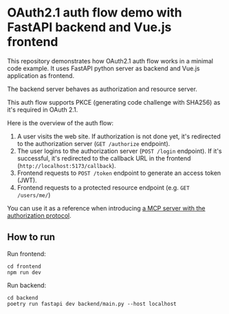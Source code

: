 # OAuth2.1 auth flow demo with FastAPI backend and Vue.js frontend

This repository demonstrates how OAuth2.1 auth flow works in a minimal code example.
It uses FastAPI python server as backend and Vue.js application as frontend.

The backend server behaves as authorization and resource server.

This auth flow supports PKCE (generating code challenge with SHA256) as it's required in OAuth 2.1.

Here is the overview of the auth flow:

1. A user visits the web site. If authorization is not done yet, it's redirected to the authorization server (`GET /authorize` endpoint).
1. The user logins to the authorization server (`POST /login` endpoint). If it's successful, it's redirected to the callback URL in the frontend (`http://localhost:5173/callback`).
1. Frontend requests to `POST /token` endpoint to generate an access token (JWT).
1. Frontend requests to a protected resource endpoint (e.g. `GET /users/me/`)

You can use it as a reference when introducing [a MCP server with the authorization protocol](https://modelcontextprotocol.io/specification/2025-03-26/basic/authorization#2-2-example%3A-authorization-code-grant).

## How to run

Run frontend:

```
cd frontend
npm run dev
```

Run backend:

```
cd backend
poetry run fastapi dev backend/main.py --host localhost
```
